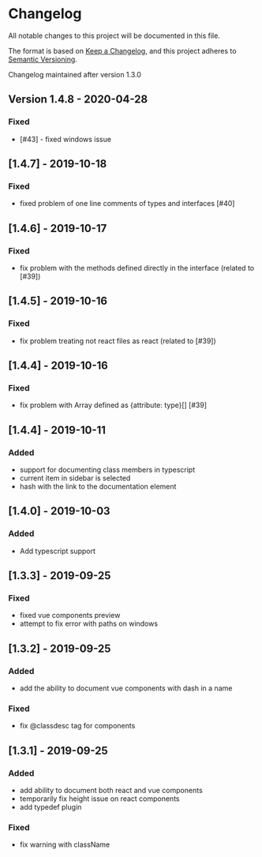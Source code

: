 # Changelog
All notable changes to this project will be documented in this file.

The format is based on [Keep a Changelog](https://keepachangelog.com/en/1.0.0/),
and this project adheres to [Semantic Versioning](https://semver.org/spec/v2.0.0.html).

Changelog maintained after version 1.3.0

## Version 1.4.8 - 2020-04-28

### Fixed

- [#43] - fixed windows issue

## [1.4.7] - 2019-10-18

### Fixed

- fixed problem of one line comments of types and interfaces [#40]


## [1.4.6] - 2019-10-17

### Fixed

- fix problem with the methods defined directly in the interface (related to [#39])

## [1.4.5] - 2019-10-16

### Fixed

- fix problem treating not react files as react (related to [#39])

## [1.4.4] - 2019-10-16

### Fixed

- fix problem with Array defined as {attribute: type}[] [#39]

## [1.4.4] - 2019-10-11

### Added
- support for documenting class members in typescript
- current item in sidebar is selected
- hash with the link to the documentation element

## [1.4.0] - 2019-10-03

### Added
- Add typescript support

## [1.3.3] - 2019-09-25
### Fixed
- fixed vue components preview
- attempt to fix error with paths on windows

## [1.3.2] - 2019-09-25
### Added
- add the ability to document vue components with dash in a name
### Fixed
- fix @classdesc tag for components

## [1.3.1] - 2019-09-25
### Added
- add ability to document both react and vue components
- temporarily fix height issue on react components
- add typedef plugin
### Fixed
- fix warning with className